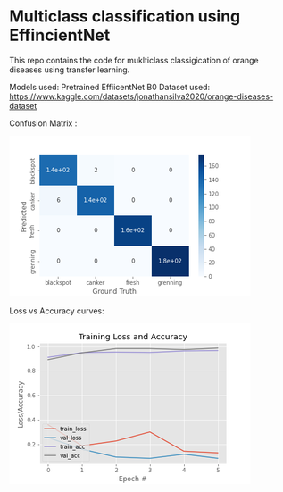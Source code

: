# Multiclass classification using EffincientNet

This repo contains the code for muklticlass classigication of orange diseases using transfer learning. 


Models used: Pretrained EffiicentNet B0
Dataset used: https://www.kaggle.com/datasets/jonathansilva2020/orange-diseases-dataset


Confusion Matrix : 

![alt text](https://github.com/Romulan12/EfficientNet-Classifciation/blob/main/confusion_matrix.png)


Loss vs Accuracy curves: 

![alt text](https://github.com/Romulan12/EfficientNet-Classifciation/blob/main/lossVSaccuracy.png)
